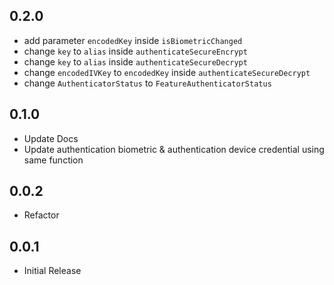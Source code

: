 ## 0.2.0

* add parameter `encodedKey` inside `isBiometricChanged`
* change `key` to `alias` inside `authenticateSecureEncrypt`
* change `key` to `alias` inside `authenticateSecureDecrypt`
* change `encodedIVKey` to `encodedKey` inside `authenticateSecureDecrypt`
* change `AuthenticatorStatus` to `FeatureAuthenticatorStatus`

## 0.1.0

* Update Docs
* Update authentication biometric & authentication device credential using same function

## 0.0.2

* Refactor

## 0.0.1

* Initial Release
